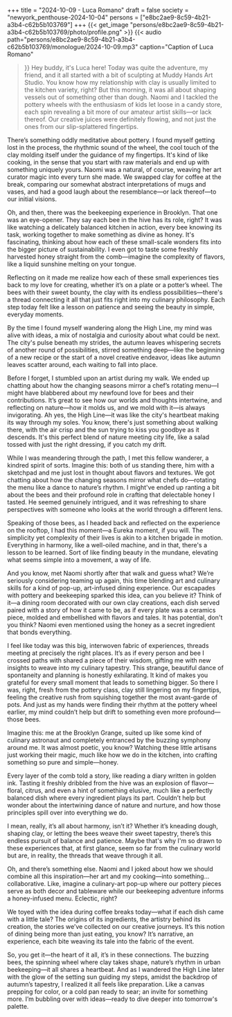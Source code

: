 +++
title = "2024-10-09 - Luca Romano"
draft = false
society = "newyork_penthouse-2024-10-04"
persons = ["e8bc2ae9-8c59-4b21-a3b4-c62b5b103769"]
+++
{{< get_image "persons/e8bc2ae9-8c59-4b21-a3b4-c62b5b103769/photo/profile.png" >}}
{{< audio
    path="persons/e8bc2ae9-8c59-4b21-a3b4-c62b5b103769/monologue/2024-10-09.mp3" 
    caption="Caption of Luca Romano"
>}}
Hey buddy, it's Luca here!
Today was quite the adventure, my friend, and it all started with a bit of sculpting at Muddy Hands Art Studio. You know how my relationship with clay is usually limited to the kitchen variety, right? But this morning, it was all about shaping vessels out of something other than dough. Naomi and I tackled the pottery wheels with the enthusiasm of kids let loose in a candy store, each spin revealing a bit more of our amateur artist skills—or lack thereof. Our creative juices were definitely flowing, and not just the ones from our slip-splattered fingertips.

There’s something oddly meditative about pottery. I found myself getting lost in the process, the rhythmic sound of the wheel, the cool touch of the clay molding itself under the guidance of my fingertips. It's kind of like cooking, in the sense that you start with raw materials and end up with something uniquely yours. Naomi was a natural, of course, weaving her art curator magic into every turn she made. We swapped clay for coffee at the break, comparing our somewhat abstract interpretations of mugs and vases, and had a good laugh about the resemblance—or lack thereof—to our initial visions.

Oh, and then, there was the beekeeping experience in Brooklyn. That one was an eye-opener. They say each bee in the hive has its role, right? It was like watching a delicately balanced kitchen in action, every bee knowing its task, working together to make something as divine as honey. It's fascinating, thinking about how each of these small-scale wonders fits into the bigger picture of sustainability. I even got to taste some freshly harvested honey straight from the comb—imagine the complexity of flavors, like a liquid sunshine melting on your tongue.

Reflecting on it made me realize how each of these small experiences ties back to my love for creating, whether it’s on a plate or a potter’s wheel. The bees with their sweet bounty, the clay with its endless possibilities—there's a thread connecting it all that just fits right into my culinary philosophy. Each step today felt like a lesson on patience and seeing the beauty in simple, everyday moments.

By the time I found myself wandering along the High Line, my mind was alive with ideas, a mix of nostalgia and curiosity about what could be next. The city's pulse beneath my strides, the autumn leaves whispering secrets of another round of possibilities, stirred something deep—like the beginning of a new recipe or the start of a novel creative endeavor, ideas like autumn leaves scatter around, each waiting to fall into place.

Before I forget, I stumbled upon an artist during my walk. We ended up chatting about how the changing seasons mirror a chef’s rotating menu—I might have blabbered about my newfound love for bees and their contributions. It’s great to see how our worlds and thoughts intertwine, and reflecting on nature—how it molds us, and we mold with it—is always invigorating.
Ah yes, the High Line—it was like the city's heartbeat making its way through my soles. You know, there's just something about walking there, with the air crisp and the sun trying to kiss you goodbye as it descends. It's this perfect blend of nature meeting city life, like a salad tossed with just the right dressing, if you catch my drift.

While I was meandering through the path, I met this fellow wanderer, a kindred spirit of sorts. Imagine this: both of us standing there, him with a sketchpad and me just lost in thought about flavors and textures. We got chatting about how the changing seasons mirror what chefs do—rotating the menu like a dance to nature’s rhythm. I might've ended up ranting a bit about the bees and their profound role in crafting that delectable honey I tasted. He seemed genuinely intrigued, and it was refreshing to share perspectives with someone who looks at the world through a different lens.

Speaking of those bees, as I headed back and reflected on the experience on the rooftop, I had this moment—a Eureka moment, if you will. The simplicity yet complexity of their lives is akin to a kitchen brigade in motion. Everything in harmony, like a well-oiled machine, and in that, there's a lesson to be learned. Sort of like finding beauty in the mundane, elevating what seems simple into a movement, a way of life.

And you know, met Naomi shortly after that walk and guess what? We’re seriously considering teaming up again, this time blending art and culinary skills for a kind of pop-up, art-infused dining experience. Our escapades with pottery and beekeeping sparked this idea, can you believe it? Think of it—a dining room decorated with our own clay creations, each dish served paired with a story of how it came to be, as if every plate was a ceramics piece, molded and embellished with flavors and tales. It has potential, don't you think? Naomi even mentioned using the honey as a secret ingredient that bonds everything.

I feel like today was this big, interwoven fabric of experiences, threads meeting at precisely the right places. It’s as if every person and bee I crossed paths with shared a piece of their wisdom, gifting me with new insights to weave into my culinary tapestry. This strange, beautiful dance of spontaneity and planning is honestly exhilarating. It kind of makes you grateful for every small moment that leads to something bigger.
So there I was, right, fresh from the pottery class, clay still lingering on my fingertips, feeling the creative rush from squishing together the most avant-garde of pots. And just as my hands were finding their rhythm at the pottery wheel earlier, my mind couldn’t help but drift to something even more profound—those bees.

Imagine this: me at the Brooklyn Grange, suited up like some kind of culinary astronaut and completely entranced by the buzzing symphony around me. It was almost poetic, you know? Watching these little artisans just working their magic, much like how we do in the kitchen, into crafting something so pure and simple—honey.

Every layer of the comb told a story, like reading a diary written in golden ink. Tasting it freshly dribbled from the hive was an explosion of flavor—floral, citrus, and even a hint of something elusive, much like a perfectly balanced dish where every ingredient plays its part. Couldn’t help but wonder about the intertwining dance of nature and nurture, and how those principles spill over into everything we do. 

I mean, really, it’s all about harmony, isn’t it? Whether it’s kneading dough, shaping clay, or letting the bees weave their sweet tapestry, there’s this endless pursuit of balance and patience. Maybe that's why I'm so drawn to these experiences that, at first glance, seem so far from the culinary world but are, in reality, the threads that weave through it all.

Oh, and there’s something else. Naomi and I joked about how we should combine all this inspiration—her art and my cooking—into something... collaborative. Like, imagine a culinary-art pop-up where our pottery pieces serve as both decor and tableware while our beekeeping adventure informs a honey-infused menu. Eclectic, right? 

We toyed with the idea during coffee breaks today—what if each dish came with a little tale? The origins of its ingredients, the artistry behind its creation, the stories we’ve collected on our creative journeys. It’s this notion of dining being more than just eating, you know? It’s narrative, an experience, each bite weaving its tale into the fabric of the event.

So, you get it—the heart of it all, it’s in these connections. The buzzing bees, the spinning wheel where clay takes shape, nature’s rhythm in urban beekeeping—it all shares a heartbeat. And as I wandered the High Line later with the glow of the setting sun guiding my steps, amidst the backdrop of autumn’s tapestry, I realized it all feels like preparation. Like a canvas prepping for color, or a cold pan ready to sear; an invite for something more.
I’m bubbling over with ideas—ready to dive deeper into tomorrow's palette.
